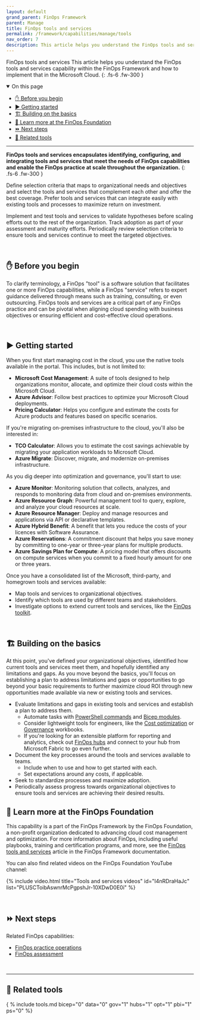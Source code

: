```yaml
---
layout: default
grand_parent: FinOps Framework
parent: Manage
title: FinOps tools and services
permalink: /framework/capabilities/manage/tools
nav_order: 7
description: This article helps you understand the FinOps tools and services capability within the FinOps Framework and how to implement that in the Microsoft Cloud.
---
```


<!--
author: bandersmsft
ms.author: banders
ms.date: 06/22/2023
ms.topic: conceptual
ms.service: finops
ms.reviewer: micflan
-->

<span class="fs-9 d-block mb-4">FinOps tools and services</span>
This article helps you understand the FinOps tools and services capability within the FinOps Framework and how to implement that in the Microsoft Cloud.
{: .fs-6 .fw-300 }

<details open markdown="1">
  <summary class="fs-2 text-uppercase">On this page</summary>

- [✋ Before you begin](#-before-you-begin)
- [▶️ Getting started](#️-getting-started)
- [🏗️ Building on the basics](#️-building-on-the-basics)
- [🍎 Learn more at the FinOps Foundation](#-learn-more-at-the-finops-foundation)
- [⏩ Next steps](#-next-steps)
- [🧰 Related tools](#-related-tools)

</details>

---

<a name="definition"></a>
**FinOps tools and services encapsulates identifying, configuring, and integrating tools and services that meet the needs of FinOps capabilities and enable the FinOps practice at scale throughout the organization.**
{: .fs-6 .fw-300 }

Define selection criteria that maps to organizational needs and objectives and select the tools and services that complement each other and offer the best coverage. Prefer tools and services that can integrate easily with existing tools and processes to maximize return on investment.

Implement and test tools and services to validate hypotheses before scaling efforts out to the rest of the organization. Track adoption as part of your assessment and maturity efforts. Periodically review selection criteria to ensure tools and services continue to meet the targeted objectives.

<br>

## ✋ Before you begin

To clarify terminology, a FinOps "tool" is a software solution that facilitates one or more FinOps capabilities, while a FinOps "service" refers to expert guidance delivered through means such as training, consulting, or even outsourcing. FinOps tools and services are a critical part of any FinOps practice and can be pivotal when aligning cloud spending with business objectives or ensuring efficient and cost-effective cloud operations.

<br>

## ▶️ Getting started

When you first start managing cost in the cloud, you use the native tools available in the portal. This includes, but is not limited to:

- **Microsoft Cost Management**: A suite of tools designed to help organizations monitor, allocate, and optimize their cloud costs within the Microsoft Cloud.
- **Azure Advisor**: Follow best practices to optimize your Microsoft Cloud deployments.  
- **Pricing Calculator**: Helps you configure and estimate the costs for Azure products and features based on specific scenarios.  

If you're migrating on-premises infrastructure to the cloud, you'll also be interested in:

- **TCO Calculator**: Allows you to estimate the cost savings achievable by migrating your application workloads to Microsoft Cloud.  
- **Azure Migrate**: Discover, migrate, and modernize on-premises infrastructure.

As you dig deeper into optimization and governance, you'll start to use:

- **Azure Monitor**: Monitoring solution that collects, analyzes, and responds to monitoring data from cloud and on-premises environments.
- **Azure Resource Graph**: Powerful management tool to query, explore, and analyze your cloud resources at scale.
- **Azure Resource Manager**: Deploy and manage resources and applications via API or declarative templates.
- **Azure Hybrid Benefit**: A benefit that lets you reduce the costs of your licences with Software Assurance.  
- **Azure Reservations**: A commitment discount that helps you save money by committing to one-year or three-year plans for multiple products.  
- **Azure Savings Plan for Compute**: A pricing model that offers discounts on compute services when you commit to a fixed hourly amount for one or three years.


Once you have a consolidated list of the Microsoft, third-party, and homegrown tools and services available:

- Map tools and services to organizational objectives.
- Identify which tools are used by different teams and stakeholders.
- Investigate options to extend current tools and services, like the [FinOps toolkit](../../../../README.md).
<br>

## 🏗️ Building on the basics

At this point, you've defined your organizational objectives, identified how current tools and services meet them, and hopefully identified any limitations and gaps. As you move beyond the basics, you'll focus on establishing a plan to address limitations and gaps or opportunities to go beyond your basic requirements to further maximize cloud ROI through new opportunities made available via new or existing tools and services.

- Evaluate limitations and gaps in existing tools and services and establish a plan to address them.
  - Automate tasks with [PowerShell commands](../../../../_automation/powershell/README.md) and [Bicep modules](../../../../_automation/bicep-registry/README.md).
  - Consider lightweight tools for engineers, like the [Cost optimization](../../../../_optimize/workbooks/optimization/README.md) or [Governance](../../../../_optimize/workbooks/governance-workbook/README.md) workbooks.
  - If you're looking for an extensible platform for reporting and analytics, check out [FinOps hubs](../../../../_reporting/hubs/README.md) and connect to your hub from Microsoft Fabric to go even further.
- Document the key processes around the tools and services available to teams.
  - Include when to use and how to get started with each.
  - Set expectations around any costs, if applicable.
- Seek to standardize processes and maximize adoption.
- Periodically assess progress towards organizational objectives to ensure tools and services are achieving their desired results.


## 🍎 Learn more at the FinOps Foundation

This capability is a part of the FinOps Framework by the FinOps Foundation, a non-profit organization dedicated to advancing cloud cost management and optimization. For more information about FinOps, including useful playbooks, training and certification programs, and more, see the [FinOps tools and services](https://www.finops.org/framework/capabilities/finops-tools-services/) article in the FinOps Framework documentation.

You can also find related videos on the FinOps Foundation YouTube channel:

<!--[!VIDEO https://www.youtube.com/embed/I4nRDraHaJc?list=PLUSCToibAswnrMcPgpshJr-10XDwD0E0i&pp=iAQB]-->
{% include video.html title="Tools and services videos" id="I4nRDraHaJc" list="PLUSCToibAswnrMcPgpshJr-10XDwD0E0i" %}

<br>

## ⏩ Next steps

Related FinOps capabilities:

- [FinOps practice operations](./operations.md)
- [FinOps assessment](./assessment.md)

<br>

---

## 🧰 Related tools

{ % include tools.md bicep="0" data="0" gov="1" hubs="1" opt="1" pbi="1" ps="0" %}

<br>

